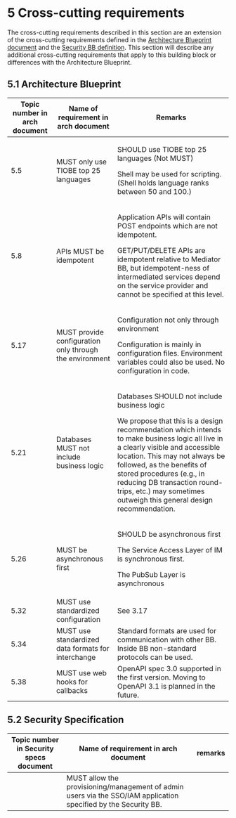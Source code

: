 # 5 Cross-cutting requirements

The cross-cutting requirements described in this section are an extension of the cross-cutting requirements defined in the [Architecture Blueprint document](../architecture-and-nonfunctional-requirements/) and the [Security BB definition](../security-requirements/). This section will describe any additional cross-cutting requirements that apply to this building block or differences with the Architecture Blueprint.

## **5.1 Architecture Blueprint**

| Topic number in arch document | Name of requirement in arch document                    | Remarks                                                                                                                                                                                                                                                                                                                                                                                    |
| ----------------------------- | ------------------------------------------------------- | ------------------------------------------------------------------------------------------------------------------------------------------------------------------------------------------------------------------------------------------------------------------------------------------------------------------------------------------------------------------------------------------ |
| 5.5                           | MUST only use TIOBE top 25 languages                    | <p>SHOULD use TIOBE top 25 languages (Not MUST)</p><p>Shell may be used for scripting. (Shell holds language ranks between 50 and 100.)</p>                                                                                                                                                                                                                                                |
| 5.8                           | APIs MUST be idempotent                                 | <p>Application APIs will contain POST endpoints which are not idempotent.</p><p>GET/PUT/DELETE APIs are idempotent relative to Mediator BB, but idempotent-ness of intermediated services depend on the service provider and cannot be specified at this level.</p>                                                                                                                        |
| 5.17                          | MUST provide configuration only through the environment | <p>Configuration not only through environment</p><p>Configuration is mainly in configuration files. Environment variables could also be used. No configuration in code.</p>                                                                                                                                                                                                                |
| 5.21                          | Databases MUST not include business logic               | <p>Databases SHOULD not include business logic</p><p>We propose that this is a design recommendation which intends to make business logic all live in a clearly visible and accessible location. This may not always be followed, as the benefits of stored procedures (e.g., in reducing DB transaction round-trips, etc.) may sometimes outweigh this general design recommendation.</p> |
| 5.26                          | MUST be asynchronous first                              | <p>SHOULD be asynchronous first</p><p>The Service Access Layer of IM is synchronous first.</p><p>The PubSub Layer is asynchronous</p>                                                                                                                                                                                                                                                      |
| 5.32                          | MUST use standardized configuration                     | See 3.17                                                                                                                                                                                                                                                                                                                                                                                   |
| 5.34                          | MUST use standardized data formats for interchange      | Standard formats are used for communication with other BB. Inside BB non-standard protocols can be used.                                                                                                                                                                                                                                                                                   |
| 5.38                          | MUST use web hooks for callbacks                        | OpenAPI spec 3.0 supported in the first version. Moving to OpenAPI 3.1 is planned in the future.                                                                                                                                                                                                                                                                                           |

## **5.2 Security Specification**

| Topic number in Security specs document | Name of requirement in arch document                                                                            | remarks |
| --------------------------------------- | --------------------------------------------------------------------------------------------------------------- | ------- |
|                                         | MUST allow the provisioning/management of admin users via the SSO/IAM application specified by the Security BB. |         |
